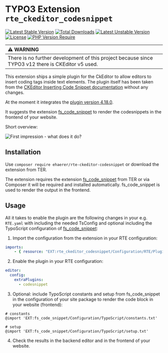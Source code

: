 # TYPO3 Extension `rte_ckeditor_codesnippet`

[![Latest Stable Version](http://poser.pugx.org/ehaerer/rte-ckeditor-codesnippet/v)](https://packagist.org/packages/ehaerer/rte-ckeditor-codesnippet)
[![Total Downloads](http://poser.pugx.org/ehaerer/rte-ckeditor-codesnippet/downloads)](https://packagist.org/packages/ehaerer/rte-ckeditor-codesnippet)
[![Latest Unstable Version](http://poser.pugx.org/ehaerer/rte-ckeditor-codesnippet/v/unstable)](https://packagist.org/packages/ehaerer/rte-ckeditor-codesnippet)
[![License](http://poser.pugx.org/ehaerer/rte-ckeditor-codesnippet/license)](https://packagist.org/packages/ehaerer/rte-ckeditor-codesnippet)
[![PHP Version Require](http://poser.pugx.org/ehaerer/rte-ckeditor-codesnippet/require/php)](https://packagist.org/packages/ehaerer/rte-ckeditor-codesnippet)

| :warning: WARNING                                                                                  |
|:---------------------------------------------------------------------------------------------------|
| There is no further development of this project because since TYPO3 v12 there is CKEditor v5 used. |

This extension ships a simple plugin for the CkEditor to allow editors to insert coding tags inside text elements.
The plugin itself has been taken from the [CKEditor Inserting Code Snippet documentation](https://ckeditor.com/docs/ckeditor4/latest/features/codesnippet.html) without any changes.

At the moment it integrates the [plugin version 4.18.0](https://ckeditor.com/cke4/addon/codesnippet).

It suggests the extension [fs_code_snippet](https://extensions.typo3.org/extension/fs_code_snippet) to render the codesnippets in the frontend of your website.

Short overview:

![First impression - what does it do?](/Documentation/Images/Introduction/introduction.gif)


## Installation

Use `composer require ehaerer/rte-ckeditor-codesnippet` or download the extension from TER.

The extension requires the extension [fs_code_snippet](https://extensions.typo3.org/extension/fs_code_snippet) from TER or via Composer it will be required and installed automatically. fs_code_snippet is used to render the output in the frontend.

## Usage

All it takes to enable the plugin are the following changes in your e.g. `RTE.yaml` with including the needed TsConfig and optional including the TypoScript configuration of [fs_code_snippet](https://extensions.typo3.org/extension/fs_code_snippet):

1. Import the configuration from the extension in your RTE configuration:

```yaml
imports:
    - { resource: "EXT:rte_ckeditor_codesnippet/Configuration/RTE/Plugin.yaml" }
```

2. Enable the plugin in your RTE configuration:

```yaml
editor:
  config:
    extraPlugins:
      - codesnippet
```

3. Optional: include TypoScript constants and setup from fs_code_snippet in the configuration of your site package to render the code block in your website (frontend):

```typoscript
# constants
@import 'EXT:fs_code_snippet/Configuration/TypoScript/constants.txt'

# setup
@import 'EXT:fs_code_snippet/Configuration/TypoScript/setup.txt'
```

4. Check the results in the backend editor and in the frontend of your website.
